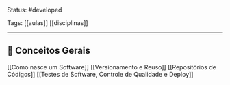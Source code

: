 
Status: #developed 

Tags: [[aulas]] [[disciplinas]]

------

## 📝 Conceitos Gerais

[[Como nasce um Software]]
[[Versionamento e Reuso]]
[[Repositórios de Códigos]]
[[Testes de Software, Controle de Qualidade e Deploy]]
